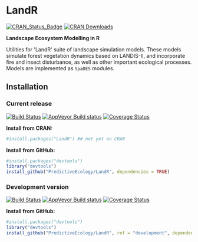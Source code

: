 # LandR

[![CRAN_Status_Badge](http://www.r-pkg.org/badges/version/LandR)](https://cran.r-project.org/package=LandR)
[![CRAN Downloads](http://cranlogs.r-pkg.org/badges/grand-total/LandR)](https://cran.r-project.org/package=LandR)

**Landscape Ecosystem Modelling in R**

Utilities for 'LandR' suite of landscape simulation models.
These models simulate forest vegetation dynamics based on LANDIS-II, and incorporate fire and insect disturbance, as well as other important ecological processes.
Models are implemented as `SpaDES` modules.

## Installation

### Current release

[![Build Status](https://travis-ci.org/PredictiveEcology/LandR.svg?branch=master)](https://travis-ci.org/PredictiveEcology/LandR)
[![AppVeyor Build status](https://ci.appveyor.com/api/projects/status/2fxqhgk6miv2fytd/branch/master?svg=true)](https://ci.appveyor.com/project/achubaty/LandR/branch/master)
[![Coverage Status](https://coveralls.io/repos/github/PredictiveEcology/LandR/badge.svg?branch=master)](https://coveralls.io/github/PredictiveEcology/LandR?branch=master)

**Install from CRAN:**

```r
#install.packages("LandR") ## not yet on CRAN
```

**Install from GitHub:**
    
```r
#install.packages("devtools")
library("devtools")
install_github("PredictiveEcology/LandR", dependencies = TRUE) 
```

### Development version

[![Build Status](https://travis-ci.org/PredictiveEcology/LandR.svg?branch=development)](https://travis-ci.org/PredictiveEcology/LandR)
[![AppVeyor Build status](https://ci.appveyor.com/api/projects/status/2fxqhgk6miv2fytd/branch/development?svg=true)](https://ci.appveyor.com/project/achubaty/LandR/branch/development)
[![Coverage Status](https://coveralls.io/repos/github/PredictiveEcology/LandR/badge.svg?branch=development)](https://coveralls.io/github/PredictiveEcology/LandR?branch=development)

**Install from GitHub:**

```r
#install.packages("devtools")
library("devtools")
install_github("PredictiveEcology/LandR", ref = "development", dependencies = TRUE) 
```
